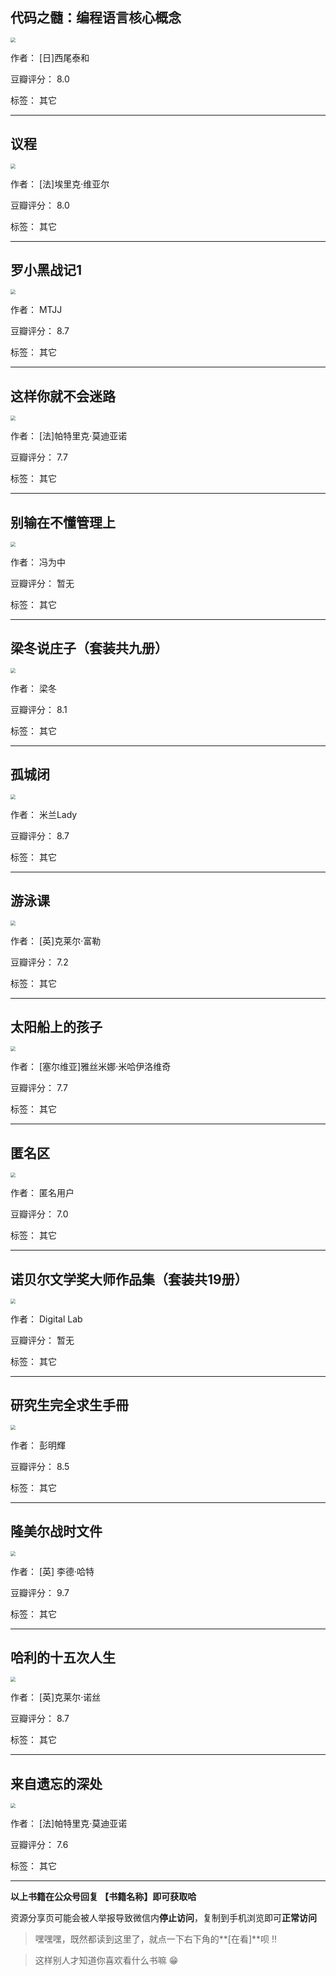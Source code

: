 ## 代码之髓：编程语言核心概念

<img src="https://www.aibooks.cc/wp-content/uploads/2019/10/2019102103252315.jpg" style="zoom:50%;" />

作者： [日]西尾泰和

豆瓣评分：  8.0

标签： 其它


---

## 议程

<img src="https://www.aibooks.cc/wp-content/uploads/2019/10/2019102103181834.jpg" style="zoom:50%;" />

作者： [法]埃里克·维亚尔

豆瓣评分：  8.0

标签： 其它


---

## 罗小黑战记1

<img src="https://www.aibooks.cc/wp-content/uploads/2019/10/2019102016565465.jpg" style="zoom:50%;" />

作者： MTJJ

豆瓣评分：  8.7

标签： 其它


---

## 这样你就不会迷路

<img src="https://www.aibooks.cc/wp-content/uploads/2019/10/2019101805533931.jpg" style="zoom:50%;" />

作者： [法]帕特里克·莫迪亚诺

豆瓣评分：  7.7

标签： 其它


---

## 别输在不懂管理上

<img src="https://www.aibooks.cc/wp-content/uploads/2019/10/2019101805510297.jpg" style="zoom:50%;" />

作者： 冯为中

豆瓣评分：  暂无

标签： 其它


---

## 梁冬说庄子（套装共九册）

<img src="https://www.aibooks.cc/wp-content/uploads/2019/10/2019101805452221.jpg" style="zoom:50%;" />

作者： 梁冬

豆瓣评分：  8.1

标签： 其它


---

## 孤城闭

<img src="https://www.aibooks.cc/wp-content/uploads/2019/10/2019101805413428.jpg" style="zoom:50%;" />

作者： 米兰Lady

豆瓣评分：  8.7

标签： 其它


---

## 游泳课

<img src="https://www.aibooks.cc/wp-content/uploads/2019/10/2019101805343930.jpg" style="zoom:50%;" />

作者： [英]克莱尔·富勒

豆瓣评分：  7.2

标签： 其它


---

## 太阳船上的孩子

<img src="https://www.aibooks.cc/wp-content/uploads/2019/10/201910180528293.jpg" style="zoom:50%;" />

作者： [塞尔维亚]雅丝米娜·米哈伊洛维奇

豆瓣评分：  7.7

标签： 其它


---

## 匿名区

<img src="https://www.aibooks.cc/wp-content/uploads/2019/10/2019101805254911.jpg" style="zoom:50%;" />

作者： 匿名用户

豆瓣评分：  7.0

标签： 其它


---

## 诺贝尔文学奖大师作品集（套装共19册）

<img src="https://www.aibooks.cc/wp-content/uploads/2019/10/2019101805192663.jpg" style="zoom:50%;" />

作者： Digital Lab

豆瓣评分：  暂无

标签： 其它


---

## 研究生完全求生手冊

<img src="https://www.aibooks.cc/wp-content/uploads/2019/10/2019101805143133.jpeg" style="zoom:50%;" />

作者： 彭明輝

豆瓣评分：  8.5

标签： 其它


---

## 隆美尔战时文件

<img src="https://www.aibooks.cc/wp-content/uploads/2019/10/2019101805094262.jpg" style="zoom:50%;" />

作者： [英] 李德·哈特 

豆瓣评分：  9.7

标签： 其它


---

## 哈利的十五次人生

<img src="https://www.aibooks.cc/wp-content/uploads/2019/10/2019101706171912.jpg" style="zoom:50%;" />

作者： [英]克莱尔·诺丝

豆瓣评分：  8.7

标签： 其它


---

## 来自遗忘的深处

<img src="https://www.aibooks.cc/wp-content/uploads/2019/10/2019101706140363.jpg" style="zoom:50%;" />

作者： [法]帕特里克·莫迪亚诺

豆瓣评分：  7.6

标签： 其它


---


**以上书籍在公众号回复 【书籍名称】即可获取哈** 


资源分享页可能会被人举报导致微信内**停止访问**，复制到手机浏览即可**正常访问**


> 嘿嘿嘿，既然都读到这里了，就点一下右下角的**[在看]**呗 !!

> 

> 这样别人才知道你喜欢看什么书嘛 😁

